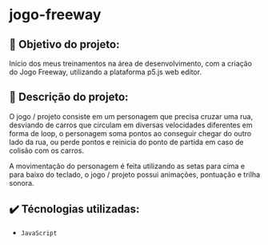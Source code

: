 # jogo-freeway

## :dart: Objetivo do projeto:

Início dos meus treinamentos na área de desenvolvimento, com a criação do Jogo Freeway, utilizando a plataforma p5.js web editor.

## :receipt: Descrição do projeto:

O jogo / projeto consiste em um personagem que precisa cruzar uma rua, desviando de carros que circulam em diversas velocidades diferentes em forma de loop, o personagem soma pontos ao conseguir chegar do outro lado da rua, ou perde pontos e reinicia do ponto de partida em caso de colisão com os carros.

A movimentação do personagem é feita utilizando as setas para cima e para baixo do teclado, o jogo / projeto possui animações, pontuação e trilha sonora.

## :heavy_check_mark: Técnologias utilizadas:

- `JavaScript`
